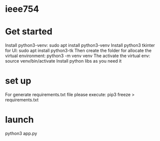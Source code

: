 # ieee754

# Get started
Install python3-venv:
sudo apt install python3-venv
Install python3 tkinter for UI:
sudo apt install python3-tk
Then create the folder for allocate the virtual environment:
python3 -m venv venv
The activate the virtual env:
source venv/bin/activate
Install python libs as you need it

# set up
For generate requirements.txt file please execute:
pip3 freeze > requirements.txt

# launch
python3 app.py